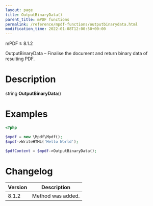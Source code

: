 ```yaml
---
layout: page
title: OutputBinaryData()
parent_title: mPDF functions
permalink: /reference/mpdf-functions/outputbinarydata.html
modification_time: 2022-01-08T12:00:50+00:00
---
```


mPDF &ge; 8.1.2

OutputBinaryData – Finalise the document and return binary data of resulting PDF.

# Description

string **OutputBinaryData**()

# Examples

```php
<?php

$mpdf = new \Mpdf\Mpdf();
$mpdf->WriteHTML('Hello World');

$pdfContent = $mpdf->OutputBinaryData();
```

# Changelog

<table class="table">
<thead>
<tr>
    <th>Version</th>
    <th>Description</th>
</tr>
</thead>
<tbody>
<tr>
    <td>8.1.2</td>
    <td>Method was added.</td>
</tr>
</tbody>
</table>